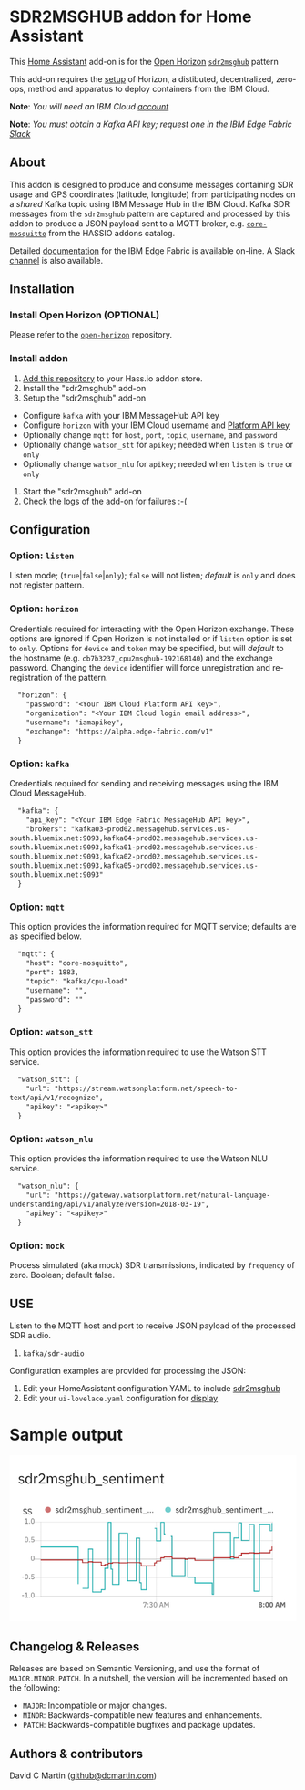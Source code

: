 # SDR2MSGHUB addon for Home Assistant


This [Home Assistant][home-assistant] add-on is for the [Open Horizon][open-horizon] [`sdr2msghub`][sdr-pattern] pattern

This add-on requires the [setup][dcm-oh] of Horizon, a distibuted, decentralized, zero-ops, method and apparatus to deploy containers from the IBM Cloud.

**Note**: _You will need an IBM Cloud [account][ibm-registration]_

**Note**: _You must obtain a Kafka API key; request one in the IBM Edge Fabric [Slack][edge-slack]_

## About

This addon is designed to produce and consume messages containing SDR usage and GPS coordinates (latitude, longitude) from  participating nodes on a _shared_ Kafka topic using IBM Message Hub in the IBM Cloud.  Kafka SDR messages from the `sdr2msghub` pattern are captured and processed by this addon to produce a JSON payload sent to a MQTT broker, e.g. [`core-mosquitto`][core-mosquitto] from the HASSIO addons catalog.

Detailed [documentation][edge-fabric] for the IBM Edge Fabric is available on-line.  A Slack [channel][edge-slack] is also available.

## Installation

### Install Open Horizon (OPTIONAL)

Please refer to the [`open-horizon`][dcm-oh] repository.

### Install addon

1. [Add this repository][repository] to your Hass.io addon store.
1. Install the "sdr2msghub" add-on
1. Setup the "sdr2msghub" add-on
  - Configure `kafka` with your IBM MessageHub API key
  - Configure `horizon` with your IBM Cloud username and [Platform API key][ibm-apikeys]
  - Optionally change `mqtt` for `host`, `port`, `topic`, `username`, and `password`
  - Optionally change `watson_stt` for `apikey`; needed when `listen` is `true` or `only`
  - Optionally change `watson_nlu` for `apikey`; needed when `listen` is `true` or `only`
1. Start the "sdr2msghub" add-on
1. Check the logs of the add-on for failures :-(

## Configuration

### Option: `listen`

Listen mode; (`true`|`false`|`only`); `false` will not listen; *default* is `only` and does not register pattern.

### Option: `horizon`
Credentials required for interacting with the Open Horizon exchange. These options are ignored if Open Horizon is not installed or if `listen` option is set to `only`.  Options for `device` and `token` may be specified, but will *default* to the hostname  (e.g. `cb7b3237_cpu2msghub-192168140`) and the exchange password.  Changing the `device` identifier will force unregistration and re-registration of the pattern.
```
  "horizon": {
    "password": "<Your IBM Cloud Platform API key>",
    "organization": "<Your IBM Cloud login email address>",
    "username": "iamapikey",
    "exchange": "https://alpha.edge-fabric.com/v1"
  }
```

### Option: `kafka`
Credentials required for sending and receiving messages using the IBM Cloud MessageHub.
```
  "kafka": {
    "api_key": "<Your IBM Edge Fabric MessageHub API key>",
    "brokers": "kafka03-prod02.messagehub.services.us-south.bluemix.net:9093,kafka04-prod02.messagehub.services.us-south.bluemix.net:9093,kafka01-prod02.messagehub.services.us-south.bluemix.net:9093,kafka02-prod02.messagehub.services.us-south.bluemix.net:9093,kafka05-prod02.messagehub.services.us-south.bluemix.net:9093"
  }
```

### Option: `mqtt`
This option provides the information required for MQTT service; defaults are as specified below.
```
  "mqtt": {
    "host": "core-mosquitto",
    "port": 1883,
    "topic": "kafka/cpu-load"
    "username": "",
    "password": ""
  }
```

### Option: `watson_stt`
This option provides the information required to use the Watson STT service.

```
  "watson_stt": {
    "url": "https://stream.watsonplatform.net/speech-to-text/api/v1/recognize",
    "apikey": "<apikey>"
  }
```

### Option: `watson_nlu`
This option provides the information required to use the Watson NLU service.

```
  "watson_nlu": {
    "url": "https://gateway.watsonplatform.net/natural-language-understanding/api/v1/analyze?version=2018-03-19",
    "apikey": "<apikey>"
  }
```

### Option: `mock`

Process simulated (aka mock) SDR transmissions, indicated by `frequency` of zero.  Boolean; default false.

## USE

Listen to the MQTT host and port to receive JSON payload of the processed SDR audio.

1. `kafka/sdr-audio`

Configuration examples are provided for processing the JSON:

1. Edit your HomeAssistant configuration YAML to include [sdr2msghub][sdr-yaml]
1. Edit your `ui-lovelace.yaml` configuration for [display][sdr-lovelace]

# Sample output

![sdr2msghub sentiment](sdr2msghub_sentiment.png?raw=true "SDR2MSGHUB")

## Changelog & Releases

Releases are based on Semantic Versioning, and use the format
of ``MAJOR.MINOR.PATCH``. In a nutshell, the version will be incremented
based on the following:

- ``MAJOR``: Incompatible or major changes.
- ``MINOR``: Backwards-compatible new features and enhancements.
- ``PATCH``: Backwards-compatible bugfixes and package updates.

## Authors & contributors

David C Martin (github@dcmartin.com)

[sdr-lovelace]: https://raw.githubusercontent.com/dcmartin/hassio-addons/master/sdr2msghub/ui-lovelace.yaml
[sdr-yaml]: https://raw.githubusercontent.com/dcmartin/hassio-addons/master/sdr2msghub/sdr2msghub.yaml

[commits]: https://github.com/dcmartin/hassio-addons/sdr2msghub/commits/master
[contributors]: https://github.com/dcmartin/hassio-addons/sdr2msghub/graphs/contributors
[releases]: https://github.com/dcmartin/hassio-addons/sdr2msghub/releases
[issue]: https://github.com/dcmartin/hassio-addons/sdr2msghub/issues

[core-mosquitto]: https://github.com/hassio-addons/repository/tree/master/mqtt

[dcmartin]: https://github.com/dcmartin
[repository]: https://github.com/dcmartin/hassio-addons
[dcm-oh]: https://github.com/dcmartin/open-horizon
[dcm-oh-setup]: https://github.com/dcmartin/open-horizon/tree/master/setup
[cpu-pattern]: https://github.com/open-horizon/examples/tree/master/edge/msghub/cpu2msghub
[sdr-pattern]: https://github.com/open-horizon/examples/tree/master/edge/msghub/sdr2msghub
[cpu-addon]: https://github.com/dcmartin/hassio-addons/tree/master/cpu2msghub
[sdr-addon]: https://github.com/dcmartin/hassio-addons/tree/master/sdr2msghub
[horizon-addon]: https://github.com/dcmartin/hassio-addons/tree/master/horizon

[edge-fabric]: https://console.test.cloud.ibm.com/docs/services/edge-fabric/getting-started.html
[edge-install]: https://console.test.cloud.ibm.com/docs/services/edge-fabric/adding-devices.html
[edge-slack]: https://ibm-appsci.slack.com/messages/edge-fabric-users/
[home-assistant]: https://home-assistant.io/
[hzn-setup]: https://raw.githubusercontent.com/dcmartin/hassio-addons/master/horizon/hzn-setup.sh
[ibm-apikeys]: https://console.bluemix.net/iam/#/apikeys
[ibm-registration]: https://console.bluemix.net/registration/
[keepchangelog]: http://keepachangelog.com/en/1.0.0/
[macos-install]: https://github.com/open-horizon/anax/releases
[open-horizon]: https://github.com/open-horizon
[repository]: https://github.com/dcmartin/hassio-addons
[watson-nlu]: https://console.bluemix.net/catalog/services/natural-language-understanding
[watson-stt]: https://console.bluemix.net/catalog/services/speech-to-text
